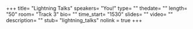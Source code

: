 +++
title= "Lightning Talks"
speakers= "You!"
type= ""
thedate= ""
length= "50"
room= "Track 3"
bio= ""
time_start= "1530"
slides= ""
video= ""
description= ""
stub= "lightning_talks"
nolink = true
+++

